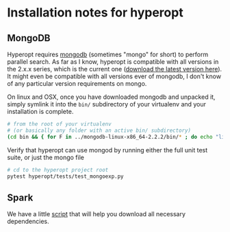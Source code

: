 # Installation notes for hyperopt

## MongoDB

Hyperopt requires [mongodb](http://www.mongodb.org) (sometimes "mongo" for short) to perform parallel search. As far as I know, hyperopt is compatible with all versions in the 2.x.x series, which is the current one ([download the latest version here](http://www.mongodb.org/downloads)). It might even be compatible with all versions ever of mongodb, I don't know of any particular version requirements on mongo.

On linux and OSX, once you have downloaded mongodb and unpacked it, simply symlink it into the `bin/` subdirectory of your virtualenv and your installation is complete.

```bash
# from the root of your virtualenv
# (or basically any folder with an active bin/ subdirectory)
(cd bin && { for F in ../mongodb-linux-x86_64-2.2.2/bin/* ; do echo "linking $F" ; ln -s $F ; done } )
```

Verify that hyperopt can use mongod by running either the full unit test suite, or just the mongo file

```bash
# cd to the hyperopt project root
pytest hyperopt/tests/test_mongoexp.py
```

## Spark

We have a little [script](https://github.com/hyperopt/hyperopt/blob/master/download_spark_dependencies.sh) that will
help you download all necessary dependencies.